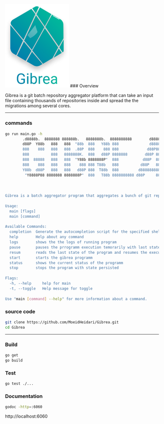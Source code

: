 
<img title="" src="images/gibrea-logo.png" alt="" width="209" data-align="center">
### Overview

Gibrea is a git batch repository aggregator platform that can take an input file containing thousands of repositories inside and spread the the migrations among several cores.

---

### commands

```bash
go run main.go -h
        .d8888b.  8888888 888888b.   8888888b.  8888888888        d8888 
        d88P  Y88b   888   888  "88b  888   Y88b 888              d88888 
        888    888   888   888  .88P  888    888 888             d88P888 
        888          888   8888888K.  888   d88P 8888888        d88P 888 
        888  88888   888   888  "Y88b 8888888P"  888           d88P  888 
        888    888   888   888    888 888 T88b   888          d88P   888 
        Y88b  d88P   888   888   d88P 888  T88b  888         d8888888888 
         "Y8888P88 8888888 8888888P"  888   T88b 8888888888 d88P     888


    
Gibrea is a batch aggregator program that aggregates a bunch of git repositories from different sources and migrate them to a git repository system

Usage:
  main [flags]
  main [command]

Available Commands:
  completion  Generate the autocompletion script for the specified shell
  help        Help about any command
  logs        shows the the logs of running program
  pause       pauses the prrogramm execution temorarily with last state persisted
  resum       reads the last state of the program and resumes the execution
  start       starts the gibrea programm
  status      shows the current status of the programm
  stop        stops the program with state persisted

Flags:
  -h, --help     help for main
  -t, --toggle   Help message for toggle

Use "main [command] --help" for more information about a command.
```

### source code

```bash
git clone https://github.com/MoeidHeidari/Gibrea.git
cd Gibrea
```

---

### Build

```bash
go get
go build
```

### Test

```bash
go test ./...
```

### Documentation

```bash
godoc -http=:6060
```

http://localhost:6060